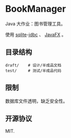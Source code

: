 # BookManager

Java 大作业：图书管理工具。

使用 [sqlite][1]-[jdbc][2] 、 [JavaFX][3] 。

## 目录结构

    draft/    # 设计/半成品文档
    test/     # 测试/半成品代码

## 限制

数据库文件透明，缺乏安全性。

## 开源协议

MIT.


[1]: https://sqlite.org
[2]: https://github.com/xerial/sqlite-jdbc
[3]: https://en.wikipedia.org/wiki/JavaFX
